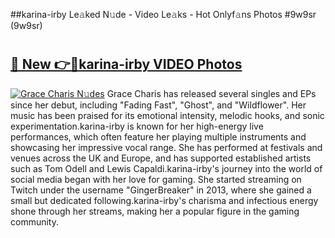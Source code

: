 ##karina-irby Le𝚊ked N𝚞de - Video Le𝚊ks - Hot Onlyf𝚊ns Photos #9w9sr (9w9sr)

# <h2><a href="https://mediaupload.pro?title=karina-irby&ref=9FEB">🔗 New 👉🔴karina-irby VIDEO Photos</a></h2>

[![Grace Charis N𝚞des](https://i.imgur.com/rIISA9y.gif)](https://mediaupload.pro?title=karina-irby&ref=9FEB)
Grace Charis has released several singles and EPs since her debut, including "Fading Fast", "Ghost", and "Wildflower". Her music has been praised for its emotional intensity, melodic hooks, and sonic experimentation.karina-irby is known for her high-energy live performances, which often feature her playing multiple instruments and showcasing her impressive vocal range. She has performed at festivals and venues across the UK and Europe, and has supported established artists such as Tom Odell and Lewis Capaldi.karina-irby's journey into the world of social media began with her love for gaming. She started streaming on Twitch under the username "GingerBreaker" in 2013, where she gained a small but dedicated following.karina-irby's charisma and infectious energy shone through her streams, making her a popular figure in the gaming community.